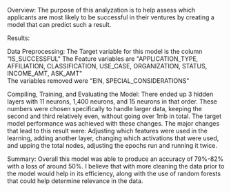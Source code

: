 Overview: 
The purpose of this analyzation is to help assess which applicants are most likely to be successful in their ventures by creating a model that can predict such a result.

Results: 

Data Preprocessing:
The Target variable for this model is the column "IS_SUCCESSFUL"
The Feature variables are "APPLICATION_TYPE, AFFILIATION, CLASSIFICATION, USE_CASE, ORGANIZATION, STATUS, INCOME_AMT, ASK_AMT"           
The variables removed were "EIN, SPECIAL_CONSIDERATIONS"

Compiling, Training, and Evaluating the Model:
There ended up 3 hidden layers with 11 neurons, 1,400 neurons, and 15 neurons in that order. These numbers were chosen specifically to handle larger data, keeping the second and third relatively even, without going over 1mb in total.
The target model performance was achieved with these changes.
The major changes that lead to this result were: Adjusting which features were used in the learning, adding another layer, changing which activations that were used, and upping the total nodes, adjusting the epochs run and running it twice.

Summary: 
Overall this model was able to produce an accuracy of 79%-82% with a loss of around 50%.
I believe that with more cleaning the data prior to the model would help in its efficiency, along with the use of random forests that could help determine relevance in the data.